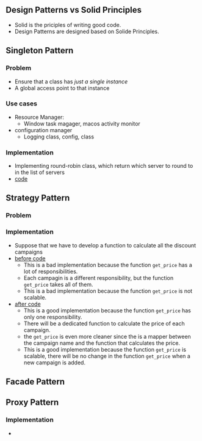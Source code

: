 ## Design Patterns vs Solid Principles

- Solid is the priciples of writing good code.
- Design Patterns are designed based on Solide Principles.

## Singleton Pattern

### Problem

- Ensure that a class has _just a single instance_
- A global access point to that instance

### Use cases

- Resource Manager:
  - Window task magager, macos activity monitor
- configuration manager
  - Logging class, config, class

### Implementation

- Implementing round-robin class, which return which server to round to in the list of servers
- [code](./singleton/singleton.py)

## Strategy Pattern

### Problem

### Implementation

- Suppose that we have to develop a function to calculate all the discount campaigns
- [before code](./strategy/before.py)
  - This is a bad implementation because the function `get_price` has a lot of responsibilities.
  - Each campagin is a different responsibility, but the function `get_price` takes all of them.
  - This is a bad implementation because the function `get_price` is not scalable.
- [after code](./strategy/after.py)
  - This is a good implementation because the function `get_price` has only one responsibility.
  - There will be a dedicated function to calculate the price of each campaign.
  - the `get_price` is even more cleaner since the is a mapper between the campaign name and the function that calculates the price.
  - This is a good implementation because the function `get_price` is scalable, there will be no change in the function `get_price` when a new campaign is added.

## Facade Pattern

## Proxy Pattern

### Implementation

-
